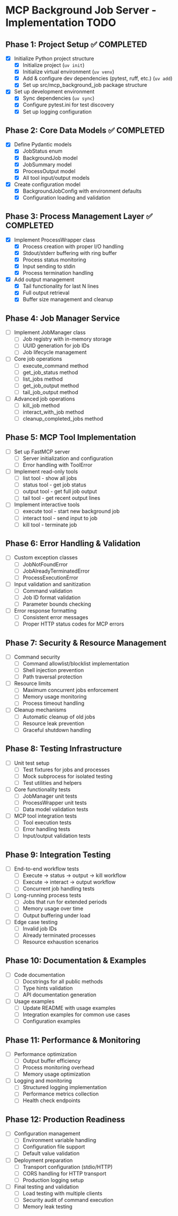 # MCP Background Job Server - Implementation TODO

## Phase 1: Project Setup ✅ COMPLETED

- [x] Initialize Python project structure
  - [x] Initialize project (`uv init`)
  - [x] Initialize virtual environment (`uv venv`)
  - [x] Add & configure dev dependencies (pytest, ruff, etc.) (`uv add`)
  - [x] Set up src/mcp_background_job package structure

- [x] Set up development environment
  - [x] Sync dependencies (`uv sync`)
  - [x] Configure pytest.ini for test discovery
  - [x] Set up logging configuration

## Phase 2: Core Data Models ✅ COMPLETED

- [x] Define Pydantic models
  - [x] JobStatus enum
  - [x] BackgroundJob model
  - [x] JobSummary model
  - [x] ProcessOutput model
  - [x] All tool input/output models

- [x] Create configuration model
  - [x] BackgroundJobConfig with environment defaults
  - [x] Configuration loading and validation

## Phase 3: Process Management Layer ✅ COMPLETED

- [x] Implement ProcessWrapper class
  - [x] Process creation with proper I/O handling
  - [x] Stdout/stderr buffering with ring buffer
  - [x] Process status monitoring
  - [x] Input sending to stdin
  - [x] Process termination handling

- [x] Add output management
  - [x] Tail functionality for last N lines
  - [x] Full output retrieval
  - [x] Buffer size management and cleanup

## Phase 4: Job Manager Service

- [ ] Implement JobManager class
  - [ ] Job registry with in-memory storage
  - [ ] UUID generation for job IDs
  - [ ] Job lifecycle management

- [ ] Core job operations
  - [ ] execute_command method
  - [ ] get_job_status method
  - [ ] list_jobs method
  - [ ] get_job_output method
  - [ ] tail_job_output method

- [ ] Advanced job operations
  - [ ] kill_job method
  - [ ] interact_with_job method
  - [ ] cleanup_completed_jobs method

## Phase 5: MCP Tool Implementation

- [ ] Set up FastMCP server
  - [ ] Server initialization and configuration
  - [ ] Error handling with ToolError

- [ ] Implement read-only tools
  - [ ] list tool - show all jobs
  - [ ] status tool - get job status
  - [ ] output tool - get full job output
  - [ ] tail tool - get recent output lines

- [ ] Implement interactive tools
  - [ ] execute tool - start new background job
  - [ ] interact tool - send input to job
  - [ ] kill tool - terminate job

## Phase 6: Error Handling & Validation

- [ ] Custom exception classes
  - [ ] JobNotFoundError
  - [ ] JobAlreadyTerminatedError
  - [ ] ProcessExecutionError

- [ ] Input validation and sanitization
  - [ ] Command validation
  - [ ] Job ID format validation
  - [ ] Parameter bounds checking

- [ ] Error response formatting
  - [ ] Consistent error messages
  - [ ] Proper HTTP status codes for MCP errors

## Phase 7: Security & Resource Management

- [ ] Command security
  - [ ] Command allowlist/blocklist implementation
  - [ ] Shell injection prevention
  - [ ] Path traversal protection

- [ ] Resource limits
  - [ ] Maximum concurrent jobs enforcement
  - [ ] Memory usage monitoring
  - [ ] Process timeout handling

- [ ] Cleanup mechanisms
  - [ ] Automatic cleanup of old jobs
  - [ ] Resource leak prevention
  - [ ] Graceful shutdown handling

## Phase 8: Testing Infrastructure

- [ ] Unit test setup
  - [ ] Test fixtures for jobs and processes
  - [ ] Mock subprocess for isolated testing
  - [ ] Test utilities and helpers

- [ ] Core functionality tests
  - [ ] JobManager unit tests
  - [ ] ProcessWrapper unit tests
  - [ ] Data model validation tests

- [ ] MCP tool integration tests
  - [ ] Tool execution tests
  - [ ] Error handling tests
  - [ ] Input/output validation tests

## Phase 9: Integration Testing

- [ ] End-to-end workflow tests
  - [ ] Execute → status → output → kill workflow
  - [ ] Execute → interact → output workflow
  - [ ] Concurrent job handling tests

- [ ] Long-running process tests
  - [ ] Jobs that run for extended periods
  - [ ] Memory usage over time
  - [ ] Output buffering under load

- [ ] Edge case testing
  - [ ] Invalid job IDs
  - [ ] Already terminated processes
  - [ ] Resource exhaustion scenarios

## Phase 10: Documentation & Examples

- [ ] Code documentation
  - [ ] Docstrings for all public methods
  - [ ] Type hints validation
  - [ ] API documentation generation

- [ ] Usage examples
  - [ ] Update README with usage examples
  - [ ] Integration examples for common use cases
  - [ ] Configuration examples

## Phase 11: Performance & Monitoring

- [ ] Performance optimization
  - [ ] Output buffer efficiency
  - [ ] Process monitoring overhead
  - [ ] Memory usage optimization

- [ ] Logging and monitoring
  - [ ] Structured logging implementation
  - [ ] Performance metrics collection
  - [ ] Health check endpoints

## Phase 12: Production Readiness

- [ ] Configuration management
  - [ ] Environment variable handling
  - [ ] Configuration file support
  - [ ] Default value validation

- [ ] Deployment preparation
  - [ ] Transport configuration (stdio/HTTP)
  - [ ] CORS handling for HTTP transport
  - [ ] Production logging setup

- [ ] Final testing and validation
  - [ ] Load testing with multiple clients
  - [ ] Security audit of command execution
  - [ ] Memory leak testing
